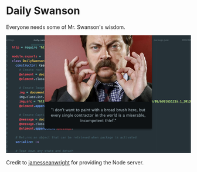 # Daily Swanson

Everyone needs some of Mr. Swanson's wisdom.

![Screenshot](resources/thumbnail.png)

Credit to [jamesseanwright](https://github.com/jamesseanwright/ron-swanson-quotes) for providing the Node server.
